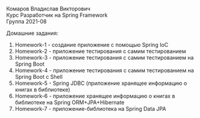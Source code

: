 Комаров Владислав Викторович  
Курс Разработчик на Spring Framework  
Группа 2021-08  

Домашние задания:  
1) Homework-1 - создание приложение с помощью Spring IoC
2) Homework-2 - приложение тестирования с самим тестированием
3) Homework-3 - приложение тестирования с самим тестированием на Spring Boot
4) Homework-4 - приложение тестирования с самим тестированием на Spring Boot с Shell
5) Homework-5 - Spring JDBC (приложение хранящее информацию о книгах в библиотеке)
6) Homework-6 - приложение хранящее информацию о книгах в библиотеке на Spring ORM+JPA+Hibernate
7) Homework-7 - приложение-библиотека на Spring Data JPA